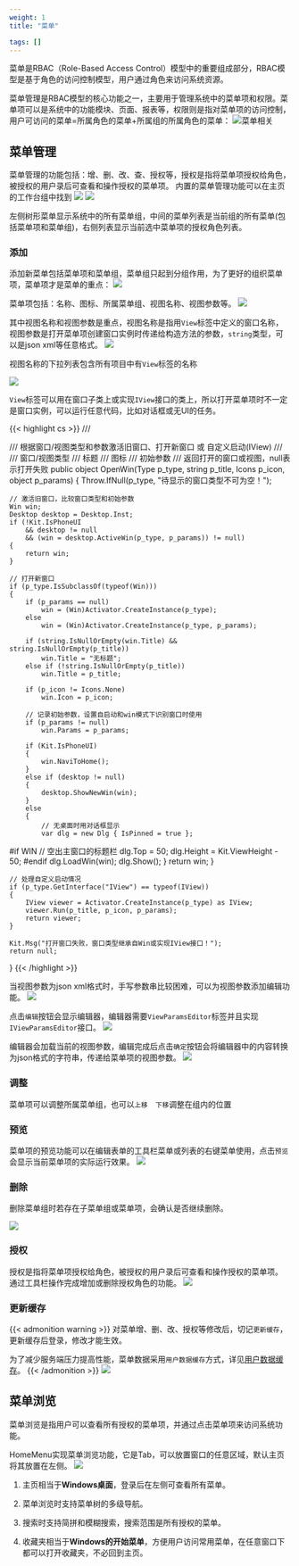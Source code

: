 ```yaml
---
weight: 1
title: "菜单"

tags: []
---
```



菜单是RBAC（Role-Based Access Control）模型中的重要组成部分，RBAC模型是基于角色的访问控制模型，用户通过角色来访问系统资源。

菜单管理是RBAC模型的核心功能之一，主要用于管理系统中的菜单项和权限。菜单项可以是系统中的功能模块、页面、报表等，权限则是指对菜单项的访问控制，用户可访问的菜单=所属角色的菜单+所属组的所属角色的菜单：
![](1.png "菜单相关")

## 菜单管理
菜单管理的功能包括：增、删、改、查、授权等，授权是指将菜单项授权给角色，被授权的用户录后可查看和操作授权的菜单项。
内置的菜单管理功能可以在主页的工作台组中找到
![](2.png)
![](3.png)

左侧树形菜单显示系统中的所有菜单组，中间的菜单列表是当前组的所有菜单(包括菜单项和菜单组)，右侧列表显示当前选中菜单项的授权角色列表。

### 添加

添加新菜单包括菜单项和菜单组，菜单组只起到分组作用，为了更好的组织菜单项，菜单项才是菜单的重点：
![](4.png)

菜单项包括：名称、图标、所属菜单组、视图名称、视图参数等。
![](5.png)

其中视图名称和视图参数是重点，视图名称是指用`View`标签中定义的窗口名称，视图参数是打开菜单项创建窗口实例时传递给构造方法的参数，`string`类型，可以是json xml等任意格式。
![](6.png)

视图名称的下拉列表包含所有项目中有`View`标签的名称

![](7.png)

`View`标签可以用在窗口子类上或实现`IView`接口的类上，所以打开菜单项时不一定是窗口实例，可以运行任意代码，比如对话框或无UI的任务。

{{< highlight cs >}}
/// <summary>
/// 根据窗口/视图类型和参数激活旧窗口、打开新窗口 或 自定义启动(IView)
/// </summary>
/// <param name="p_type">窗口/视图类型</param>
/// <param name="p_title">标题</param>
/// <param name="p_icon">图标</param>
/// <param name="p_params">初始参数</param>
/// <returns>返回打开的窗口或视图，null表示打开失败</returns>
public object OpenWin(Type p_type, string p_title, Icons p_icon, object p_params)
{
    Throw.IfNull(p_type, "待显示的窗口类型不可为空！");

    // 激活旧窗口，比较窗口类型和初始参数
    Win win;
    Desktop desktop = Desktop.Inst;
    if (!Kit.IsPhoneUI
        && desktop != null
        && (win = desktop.ActiveWin(p_type, p_params)) != null)
    {
        return win;
    }

    // 打开新窗口
    if (p_type.IsSubclassOf(typeof(Win)))
    {
        if (p_params == null)
            win = (Win)Activator.CreateInstance(p_type);
        else
            win = (Win)Activator.CreateInstance(p_type, p_params);

        if (string.IsNullOrEmpty(win.Title) && string.IsNullOrEmpty(p_title))
            win.Title = "无标题";
        else if (!string.IsNullOrEmpty(p_title))
            win.Title = p_title;

        if (p_icon != Icons.None)
            win.Icon = p_icon;

        // 记录初始参数，设置自启动和win模式下识别窗口时使用
        if (p_params != null)
            win.Params = p_params;

        if (Kit.IsPhoneUI)
        {
            win.NaviToHome();
        }
        else if (desktop != null)
        {
            desktop.ShowNewWin(win);
        }
        else
        {
            // 无桌面时用对话框显示
            var dlg = new Dlg { IsPinned = true };
#if WIN
            // 空出主窗口的标题栏
            dlg.Top = 50;
            dlg.Height = Kit.ViewHeight - 50;
#endif
            dlg.LoadWin(win);
            dlg.Show();
        }
        return win;
    }

    // 处理自定义启动情况
    if (p_type.GetInterface("IView") == typeof(IView))
    {
        IView viewer = Activator.CreateInstance(p_type) as IView;
        viewer.Run(p_title, p_icon, p_params);
        return viewer;
    }

    Kit.Msg("打开窗口失败，窗口类型继承自Win或实现IView接口！");
    return null;
}
{{< /highlight >}}


当视图参数为json xml格式时，手写参数串比较困难，可以为视图参数添加编辑功能。
![](8.png)

点击`编辑`按钮会显示编辑器，编辑器需要`ViewParamsEditor`标签并且实现`IViewParamsEditor`接口。
![](9.png)

编辑器会加载当前的视图参数，编辑完成后点击`确定`按钮会将编辑器中的内容转换为json格式的字符串，传递给菜单项的视图参数。
![](10.png)

### 调整
菜单项可以调整所属菜单组，也可以`上移  下移`调整在组内的位置

### 预览
菜单项的预览功能可以在编辑表单的工具栏菜单或列表的右键菜单使用，点击`预览`会显示当前菜单项的实际运行效果。
![](11.png)

### 删除
删除菜单组时若存在子菜单组或菜单项，会确认是否继续删除。

![](12.png)

### 授权
授权是指将菜单项授权给角色，被授权的用户录后可查看和操作授权的菜单项。
通过工具栏操作完成增加或删除授权角色的功能。
![](13.png)

### 更新缓存

{{< admonition warning >}}
对菜单增、删、改、授权等修改后，切记`更新缓存`，更新缓存后登录，修改才能生效。

为了减少服务端压力提高性能，菜单数据采用`用户数据缓存`方式，详见[用户数据缓存](/dt-docs/2基础/2基础功能/#用户数据缓存)。
{{< /admonition >}}
![](14.png)





## 菜单浏览
菜单浏览是指用户可以查看所有授权的菜单项，并通过点击菜单项来访问系统功能。

HomeMenu实现菜单浏览功能，它是Tab，可以放置窗口的任意区域，默认主页将其放置在左侧。
![](15.gif)

1. 主页相当于**Windows桌面**，登录后在左侧可查看所有菜单。

1. 菜单浏览时支持菜单树的多级导航。

1. 搜索时支持简拼和模糊搜索，搜索范围是所有授权的菜单。

1. 收藏夹相当于**Windows的开始菜单**，方便用户访问常用菜单，在任意窗口下都可以打开收藏夹，不必回到主页。